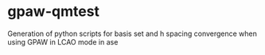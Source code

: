 # gpaw-qmtest
Generation of python scripts for basis set and h spacing convergence when using GPAW in LCAO mode in ase 
